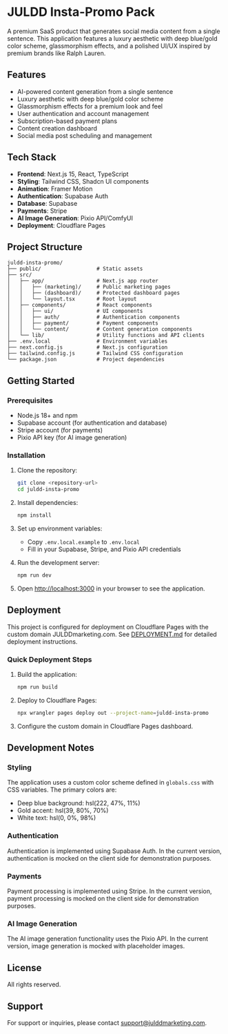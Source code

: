 # JULDD Insta-Promo Pack

A premium SaaS product that generates social media content from a single sentence. This application features a luxury aesthetic with deep blue/gold color scheme, glassmorphism effects, and a polished UI/UX inspired by premium brands like Ralph Lauren.

## Features

- AI-powered content generation from a single sentence
- Luxury aesthetic with deep blue/gold color scheme
- Glassmorphism effects for a premium look and feel
- User authentication and account management
- Subscription-based payment plans
- Content creation dashboard
- Social media post scheduling and management

## Tech Stack

- **Frontend**: Next.js 15, React, TypeScript
- **Styling**: Tailwind CSS, Shadcn UI components
- **Animation**: Framer Motion
- **Authentication**: Supabase Auth
- **Database**: Supabase
- **Payments**: Stripe
- **AI Image Generation**: Pixio API/ComfyUI
- **Deployment**: Cloudflare Pages

## Project Structure

```
juldd-insta-promo/
├── public/                  # Static assets
├── src/
│   ├── app/                 # Next.js app router
│   │   ├── (marketing)/     # Public marketing pages
│   │   ├── (dashboard)/     # Protected dashboard pages
│   │   └── layout.tsx       # Root layout
│   ├── components/          # React components
│   │   ├── ui/              # UI components
│   │   ├── auth/            # Authentication components
│   │   ├── payment/         # Payment components
│   │   └── content/         # Content generation components
│   └── lib/                 # Utility functions and API clients
├── .env.local               # Environment variables
├── next.config.js           # Next.js configuration
├── tailwind.config.js       # Tailwind CSS configuration
└── package.json             # Project dependencies
```

## Getting Started

### Prerequisites

- Node.js 18+ and npm
- Supabase account (for authentication and database)
- Stripe account (for payments)
- Pixio API key (for AI image generation)

### Installation

1. Clone the repository:
   ```bash
   git clone <repository-url>
   cd juldd-insta-promo
   ```

2. Install dependencies:
   ```bash
   npm install
   ```

3. Set up environment variables:
   - Copy `.env.local.example` to `.env.local`
   - Fill in your Supabase, Stripe, and Pixio API credentials

4. Run the development server:
   ```bash
   npm run dev
   ```

5. Open [http://localhost:3000](http://localhost:3000) in your browser to see the application.

## Deployment

This project is configured for deployment on Cloudflare Pages with the custom domain JULDDmarketing.com. See [DEPLOYMENT.md](./DEPLOYMENT.md) for detailed deployment instructions.

### Quick Deployment Steps

1. Build the application:
   ```bash
   npm run build
   ```

2. Deploy to Cloudflare Pages:
   ```bash
   npx wrangler pages deploy out --project-name=juldd-insta-promo
   ```

3. Configure the custom domain in Cloudflare Pages dashboard.

## Development Notes

### Styling

The application uses a custom color scheme defined in `globals.css` with CSS variables. The primary colors are:
- Deep blue background: hsl(222, 47%, 11%)
- Gold accent: hsl(39, 80%, 70%)
- White text: hsl(0, 0%, 98%)

### Authentication

Authentication is implemented using Supabase Auth. In the current version, authentication is mocked on the client side for demonstration purposes.

### Payments

Payment processing is implemented using Stripe. In the current version, payment processing is mocked on the client side for demonstration purposes.

### AI Image Generation

The AI image generation functionality uses the Pixio API. In the current version, image generation is mocked with placeholder images.

## License

All rights reserved.

## Support

For support or inquiries, please contact [support@julddmarketing.com](mailto:support@julddmarketing.com).